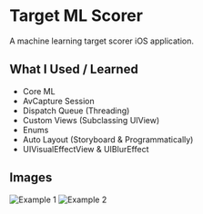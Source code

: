 # Target ML Scorer

A machine learning target scorer iOS application.

## What I Used / Learned
- Core ML
- AvCapture Session
- Dispatch Queue (Threading)
- Custom Views (Subclassing UIView)
- Enums
- Auto Layout (Storyboard & Programmatically)
- UIVisualEffectView & UIBlurEffect

## Images
![Example 1](./images/example1.png)
![Example 2](./images/example2.png)
